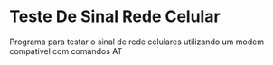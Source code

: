 # Teste De Sinal Rede Celular

Programa para testar o sinal de rede celulares utilizando um modem compativel com comandos AT
